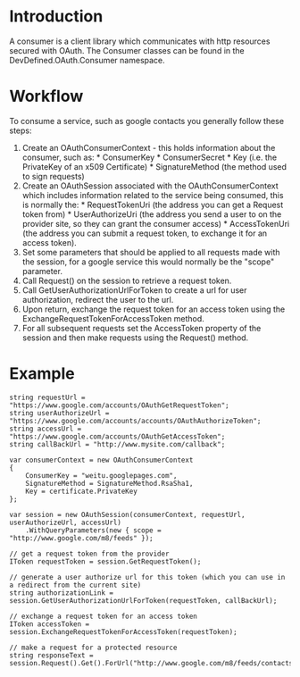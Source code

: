# Introduction #

A consumer is a client library which communicates with http resources secured with OAuth.  The Consumer classes can be found in the DevDefined.OAuth.Consumer namespace.

# Workflow #

To consume a service, such as google contacts you generally follow these steps:

  1. Create an OAuthConsumerContext - this holds information about the consumer, such as:
    * ConsumerKey
    * ConsumerSecret
    * Key (i.e. the PrivateKey of an x509 Certificate)
    * SignatureMethod (the method used to sign requests)
  1. Create an OAuthSession associated with the OAuthConsumerContext which includes information related to the service being consumed, this is normally the:
    * RequestTokenUri (the address you can get a Request token from)
    * UserAuthorizeUri (the address you send a user to on the provider site, so they can grant the consumer access)
    * AccessTokenUri (the address you can submit a request token, to exchange it for an access token).
  1. Set some parameters that should be applied to all requests made with the session, for a google service this would normally be the "scope" parameter.
  1. Call Request() on the session to retrieve a request token.
  1. Call GetUserAuthorizationUrlForToken to create a url for user authorization, redirect the user to the url.
  1. Upon return, exchange the request token for an access token using the ExchangeRequestTokenForAccessToken method.
  1. For all subsequent requests set the AccessToken property of the session and then make requests using the Request() method.

# Example #

```
string requestUrl = "https://www.google.com/accounts/OAuthGetRequestToken";
string userAuthorizeUrl = "https://www.google.com/accounts/accounts/OAuthAuthorizeToken";
string accessUrl = "https://www.google.com/accounts/OAuthGetAccessToken";
string callBackUrl = "http://www.mysite.com/callback";

var consumerContext = new OAuthConsumerContext
{
    ConsumerKey = "weitu.googlepages.com",
    SignatureMethod = SignatureMethod.RsaSha1,
    Key = certificate.PrivateKey
};

var session = new OAuthSession(consumerContext, requestUrl, userAuthorizeUrl, accessUrl)           
    .WithQueryParameters(new { scope = "http://www.google.com/m8/feeds" });

// get a request token from the provider
IToken requestToken = session.GetRequestToken();

// generate a user authorize url for this token (which you can use in a redirect from the current site)
string authorizationLink = session.GetUserAuthorizationUrlForToken(requestToken, callBackUrl);

// exchange a request token for an access token
IToken accessToken = session.ExchangeRequestTokenForAccessToken(requestToken);

// make a request for a protected resource
string responseText = session.Request().Get().ForUrl("http://www.google.com/m8/feeds/contacts/default/base").ToString();
```